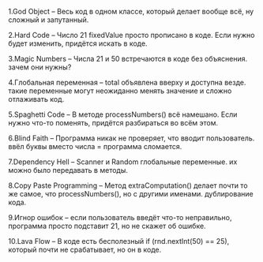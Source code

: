 1.God Object – Весь код в одном классе, который делает вообще всё, ну сложный и запутанный.

2.Hard Code – Число 21 fixedValue просто прописано в коде. Если нужно будет изменить, придётся искать в коде.

3.Magic Numbers – Числа 21 и 50 встречаются в коде без объяснения. зачем они нужны?

4.Глобальная переменная – total объявлена вверху и доступна везде. такие переменные могут неожиданно менять значение и сложно отлаживать код.

5.Spaghetti Code – В методе processNumbers() всё намешано. Если нужно что-то поменять, придётся разбираться во всём этом.

6.Blind Faith – Программа никак не проверяет, что вводит пользователь. ввёл буквы вместо числа = программа сломается.

7.Dependency Hell – Scanner и Random глобальные переменные. их можно было передавать в методы.

8.Copy Paste Programming – Метод extraComputation() делает почти то же самое, что processNumbers(), но с другими именами. дублирование кода.

9.Игнор ошибок – если пользователь введёт что-то неправильно, программа просто подставит 21, но не скажет об ошибке.

10.Lava Flow – В коде есть бесполезный if (rnd.nextInt(50) == 25), который почти не срабатывает, но он в коде.

